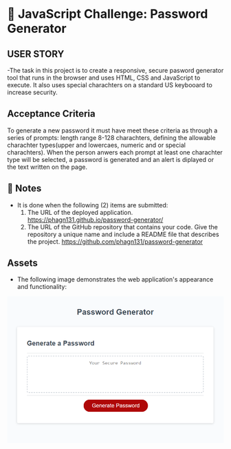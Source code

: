# 📖 JavaScript Challenge: Password Generator

## USER STORY
-The task in this project is to create a responsive, secure pasword generator tool that runs in the browser and uses HTML, CSS and JavaScript to execute. It also uses special charachters on a standard US keybooard to increase security.

## Acceptance Criteria

To generate a new password it must have meet these criteria as through a series of prompts:
    length range 8-128 charachters, defining the allowable charachter types(upper and lowercaes, numeric and or special charachters). When the person anwers each prompt at least one charachter type will be selected, a password is generated and an alert is diplayed or the text written on the page.  

## 📝 Notes

- It is done when the following (2) items are submitted:
  1.  The URL of the deployed application. 
      https://phagn131.github.io/password-generator/
  2.  The URL of the GitHub repository that contains your code. Give the repository a unique name and include a README file that describes the project.
      https://github.com/phagn131/password-generator

## Assets

- The following image demonstrates the web application's appearance and functionality:

![A page of the password generator](./assets/images/img-password-generator-2.png)